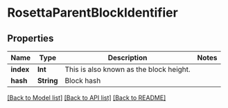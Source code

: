 # RosettaParentBlockIdentifier

## Properties
Name | Type | Description | Notes
------------ | ------------- | ------------- | -------------
**index** | **Int** | This is also known as the block height. | 
**hash** | **String** | Block hash | 

[[Back to Model list]](../README.md#documentation-for-models) [[Back to API list]](../README.md#documentation-for-api-endpoints) [[Back to README]](../README.md)



